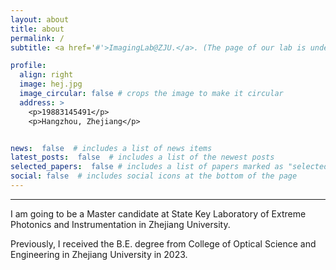 ```yaml
---
layout: about
title: about
permalink: /
subtitle: <a href='#'>ImagingLab@ZJU.</a>. (The page of our lab is under construction, sry).

profile:
  align: right
  image: hej.jpg
  image_circular: false # crops the image to make it circular
  address: >
    <p>19883145491</p>
    <p>Hangzhou, Zhejiang</p>


news:  false  # includes a list of news items
latest_posts:  false  # includes a list of the newest posts
selected_papers:  false # includes a list of papers marked as "selected={true}"
social: false  # includes social icons at the bottom of the page
---
```


---
I am going to be a Master candidate at State Key Laboratory of Extreme Photonics and Instrumentation in Zhejiang University.

Previously, I received the B.E. degree from College of Optical Science and Engineering in Zhejiang University in 2023.
